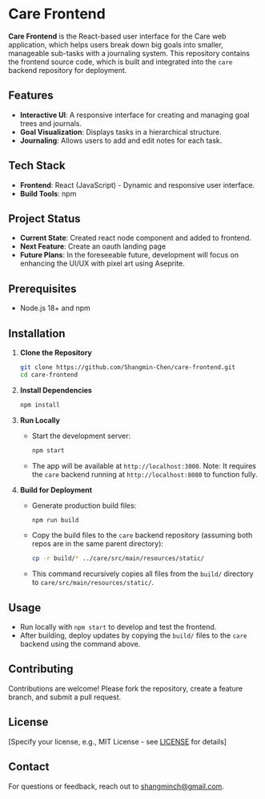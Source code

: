 # Care Frontend

**Care Frontend** is the React-based user interface for the Care web application, which helps users break down big goals into smaller, manageable sub-tasks with a journaling system. This repository contains the frontend source code, which is built and integrated into the `care` backend repository for deployment.

## Features
- **Interactive UI**: A responsive interface for creating and managing goal trees and journals.
- **Goal Visualization**: Displays tasks in a hierarchical structure.
- **Journaling**: Allows users to add and edit notes for each task.

## Tech Stack
- **Frontend**: React (JavaScript) - Dynamic and responsive user interface.
- **Build Tools**: npm

## Project Status
- **Current State**: Created react node component and added to frontend.
- **Next Feature**: Create an oauth landing page
- **Future Plans**: In the foreseeable future, development will focus on enhancing the UI/UX with pixel art using Aseprite.

## Prerequisites
- Node.js 18+ and npm

## Installation
1. **Clone the Repository**  
   ```bash
   git clone https://github.com/Shangmin-Chen/care-frontend.git
   cd care-frontend
   ```

2. **Install Dependencies**  
   ```bash
   npm install
   ```

3. **Run Locally**  
   - Start the development server:  
     ```bash
     npm start
     ```
   - The app will be available at `http://localhost:3000`. Note: It requires the `care` backend running at `http://localhost:8080` to function fully.

4. **Build for Deployment**  
   - Generate production build files:  
     ```bash
     npm run build
     ```
   - Copy the build files to the `care` backend repository (assuming both repos are in the same parent directory):  
     ```bash
     cp -r build/* ../care/src/main/resources/static/
     ```
   - This command recursively copies all files from the `build/` directory to `care/src/main/resources/static/`.

## Usage
- Run locally with `npm start` to develop and test the frontend.
- After building, deploy updates by copying the `build/` files to the `care` backend using the command above.

## Contributing
Contributions are welcome! Please fork the repository, create a feature branch, and submit a pull request.

## License
[Specify your license, e.g., MIT License - see [LICENSE](LICENSE) for details]

## Contact
For questions or feedback, reach out to shangminch@gmail.com.